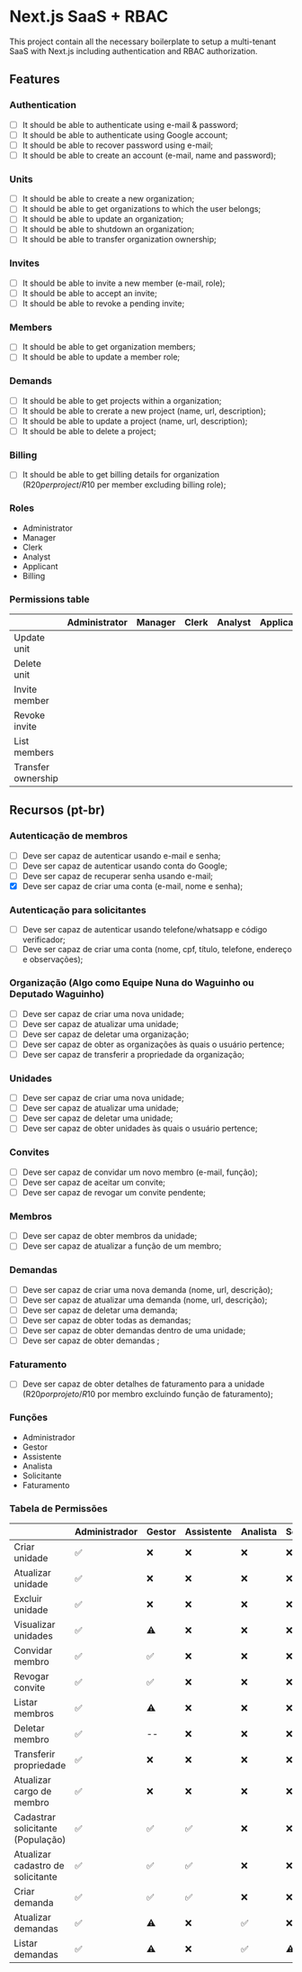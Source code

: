 # Next.js SaaS + RBAC

This project contain all the necessary boilerplate to setup a multi-tenant SaaS with Next.js including authentication and RBAC authorization.

## Features

### Authentication

- [ ] It should be able to authenticate using e-mail & password;
- [ ] It should be able to authenticate using Google account;
- [ ] It should be able to recover password using e-mail;
- [ ] It should be able to create an account (e-mail, name and password);

### Units

- [ ] It should be able to create a new organization;
- [ ] It should be able to get organizations to which the user belongs;
- [ ] It should be able to update an organization;
- [ ] It should be able to shutdown an organization;
- [ ] It should be able to transfer organization ownership;

### Invites

- [ ] It should be able to invite a new member (e-mail, role);
- [ ] It should be able to accept an invite;
- [ ] It should be able to revoke a pending invite;

### Members

- [ ] It should be able to get organization members;
- [ ] It should be able to update a member role;

### Demands

- [ ] It should be able to get projects within a organization;
- [ ] It should be able to crerate a new project (name, url, description);
- [ ] It should be able to update a project (name, url, description);
- [ ] It should be able to delete a project;

### Billing

- [ ] It should be able to get billing details for organization (R$20 per project / R$10 per member excluding billing role);

### Roles

- Administrator
- Manager
- Clerk
- Analyst
- Applicant
- Billing

### Permissions table

|                    | Administrator | Manager | Clerk | Analyst | Applicant | Billing | Anonymous |
| ------------------ | ------------- | ------- | ----- | ------- | --------- | ------- | --------- |
| Update unit        |
| Delete unit        |
| Invite member      |
| Revoke invite      |
| List members       |
| Transfer ownership |

## Recursos (pt-br)

### Autenticação de membros

- [ ] Deve ser capaz de autenticar usando e-mail e senha;
- [ ] Deve ser capaz de autenticar usando conta do Google;
- [ ] Deve ser capaz de recuperar senha usando e-mail;
- [x] Deve ser capaz de criar uma conta (e-mail, nome e senha);

### Autenticação para solicitantes

- [ ] Deve ser capaz de autenticar usando telefone/whatsapp e código verificador;
- [ ] Deve ser capaz de criar uma conta (nome, cpf, título, telefone, endereço e observações);

### Organização (Algo como Equipe Nuna do Waguinho ou Deputado Waguinho)

- [ ] Deve ser capaz de criar uma nova unidade;
- [ ] Deve ser capaz de atualizar uma unidade;
- [ ] Deve ser capaz de deletar uma organização;
- [ ] Deve ser capaz de obter as organizações às quais o usuário pertence;
- [ ] Deve ser capaz de transferir a propriedade da organização;

### Unidades

- [ ] Deve ser capaz de criar uma nova unidade;
- [ ] Deve ser capaz de atualizar uma unidade;
- [ ] Deve ser capaz de deletar uma unidade;
- [ ] Deve ser capaz de obter unidades às quais o usuário pertence;

### Convites

- [ ] Deve ser capaz de convidar um novo membro (e-mail, função);
- [ ] Deve ser capaz de aceitar um convite;
- [ ] Deve ser capaz de revogar um convite pendente;

### Membros

- [ ] Deve ser capaz de obter membros da unidade;
- [ ] Deve ser capaz de atualizar a função de um membro;

### Demandas

- [ ] Deve ser capaz de criar uma nova demanda (nome, url, descrição);
- [ ] Deve ser capaz de atualizar uma demanda (nome, url, descrição);
- [ ] Deve ser capaz de deletar uma demanda;
- [ ] Deve ser capaz de obter todas as demandas;
- [ ] Deve ser capaz de obter demandas dentro de uma unidade;
- [ ] Deve ser capaz de obter demandas ;

### Faturamento

- [ ] Deve ser capaz de obter detalhes de faturamento para a unidade (R$20 por projeto / R$10 por membro excluindo função de faturamento);

### Funções

- Administrador
- Gestor
- Assistente
- Analista
- Solicitante
- Faturamento

### Tabela de Permissões

|                                   | Administrador | Gestor | Assistente | Analista | Solicitante | Faturamento | Anônimo |
| --------------------------------- | ------------- | ------ | ---------- | -------- | ----------- | ----------- | ------- |
| Criar unidade                     | ✅            | ❌     | ❌         | ❌       | ❌          | ❌          | ❌      |
| Atualizar unidade                 | ✅            | ❌     | ❌         | ❌       | ❌          | ❌          | ❌      |
| Excluir unidade                   | ✅            | ❌     | ❌         | ❌       | ❌          | ❌          | ❌      |
| Visualizar unidades               | ✅            | ⚠️     | ❌         | ❌       | ❌          | ❌          | ❌      |
| Convidar membro                   | ✅            | ✅     | ❌         | ❌       | ❌          | ❌          | ❌      |
| Revogar convite                   | ✅            | ✅     | ❌         | ❌       | ❌          | ❌          | ❌      |
| Listar membros                    | ✅            | ⚠️     | ❌         | ❌       | ❌          | ❌          | ❌      |
| Deletar membro                    | ✅            | --     | ❌         | ❌       | ❌          | ❌          | ❌      |
| Transferir propriedade            | ✅            | ❌     | ❌         | ❌       | ❌          | ❌          | ❌      |
| Atualizar cargo de membro         | ✅            | ❌     | ❌         | ❌       | ❌          | ❌          | ❌      |
| Cadastrar solicitante (População) | ✅            | ✅     | ✅         | ❌       | ❌          | ❌          | ❌      |
| Atualizar cadastro de solicitante | ✅            | ✅     | ✅         | ❌       | ❌          | ❌          | ❌      |
| Criar demanda                     | ✅            | ✅     | ✅         | ❌       | ❌          | ❌          | ❌      |
| Atualizar demandas                | ✅            | ⚠️     | ❌         | ✅       | ❌          | ❌          | ❌      |
| Listar demandas                   | ✅            | ⚠️     | ❌         | ✅       | ⚠️          | ❌          | ❌      |
